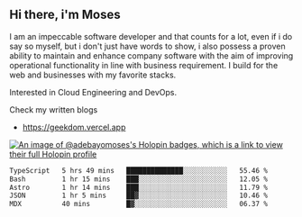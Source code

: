 ## Hi there, i'm Moses

I am an impeccable software developer and that counts for a lot, even if i do say so myself, but i don't just have words to show, i also possess a proven ability to maintain and enhance company software with the aim of improving operational functionality in line with business requirement. I build for the web and businesses with my favorite stacks.

Interested in Cloud Engineering and DevOps.

Check my written blogs
- https://geekdom.vercel.app

[![An image of @adebayomoses's Holopin badges, which is a link to view their full Holopin profile](https://holopin.me/adebayomoses)](https://holopin.io/@adebayomoses)

<!--START_SECTION:waka-->

```txt
TypeScript   5 hrs 49 mins   ██████████████░░░░░░░░░░░   55.46 %
Bash         1 hr 15 mins    ███░░░░░░░░░░░░░░░░░░░░░░   12.05 %
Astro        1 hr 14 mins    ███░░░░░░░░░░░░░░░░░░░░░░   11.79 %
JSON         1 hr 5 mins     ██▓░░░░░░░░░░░░░░░░░░░░░░   10.46 %
MDX          40 mins         █▓░░░░░░░░░░░░░░░░░░░░░░░   06.37 %
```

<!--END_SECTION:waka-->
